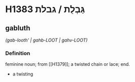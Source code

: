 # H1383 גַּבְלֻת / גבלת

## gabluth

_(gab-looth' | ɡahb-LOOT | ɡahv-LOOT)_

### Definition

feminine noun; from [[H1379]]; a twisted chain or lace; end.

- a twisting
